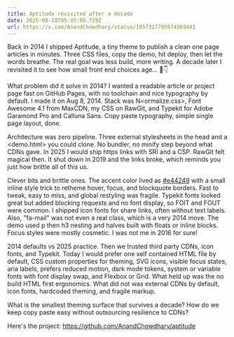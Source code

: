 ```yaml
---
title: Aptitude revisited after a decade
date: 2025-08-18T05:45:08.729Z
url: https://x.com/AnandChowdhary/status/1957317795974369441
---
```


Back in 2014 I shipped Aptitude, a tiny theme to publish a clean one page articles in minutes. Three CSS files, copy the demo, hit deploy, then let the words breathe. The real goal was less build, more writing. A decade later I revisited it to see how small front end choices age... 📄👇  
  
What problem did it solve in 2014? I wanted a readable article or project page fast on GitHub Pages, with no toolchain and nice typography by default. I made it on Aug 8, 2014\. Stack was N<ormalize.css>, Font Awesome 4.1 from MaxCDN, my CSS on RawGit, and Typekit for Adobe Garamond Pro and Calluna Sans. Copy paste typography, simple single page layout, done.  
  
Architecture was zero pipeline. Three external stylesheets in the head and a <demo.html> you could clone. No bundler, no minify step beyond what CDNs gave. In 2025 I would ship https links with SRI and a CSP. RawGit felt magical then. It shut down in 2019 and the links broke, which reminds you just how brittle all of this us.  
  
Clever bits and brittle ones. The accent color lived as [#e44249](https://x.com/hashtag/e44249) with a small inline style trick to retheme hover, focus, and blockquote borders. Fast to tweak, easy to miss, and global restyling was fragile. Typekit fonts looked great but added blocking requests and no font display, so FOIT and FOUT were common. I shipped icon fonts for share links, often without text labels. Also, "fa-mail" was not even a real class, which is a very 2014 move. The demo used p then h3 nesting and halves built with floats or inline blocks. Focus styles were mostly cosmetic. I was not me in 2016 for sure!  
  
2014 defaults vs 2025 practice. Then we trusted third party CDNs, icon fonts, and Typekit. Today I would prefer one self contained HTML file by default, CSS custom properties for theming, SVG icons, visible focus states, aria labels, prefers reduced motion, dark mode tokens, system or variable fonts with font display swap, and Flexbox or Grid. What held up was the no build HTML first ergonomics. What did not was external CDNs by default, icon fonts, hardcoded theming, and fragile markup.  
  
What is the smallest theming surface that survives a decade? How do we keep copy paste easy without outsourcing resilience to CDNs?  
  
Here's the project: <https://github.com/AnandChowdhary/aptitude>
